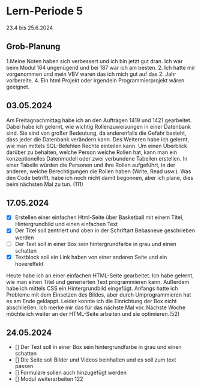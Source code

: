 # Lern-Periode 5

23.4 bis 25.6.2024

## Grob-Planung

1.Meine Noten haben sich verbessert und ich bin jetzt gut dran. Ich war beim Modul 164 ungenügend und bei 187 war ich am besten. 
2. Ich hatte mir vorgenommen und mein VBV waren das ich mich gut auf das 2. Jahr vorbereite.
4. Ein html Projekt oder irgendein Programmierprojekt wären geeignet.

## 03.05.2024

Am Freitagnachmittag habe ich an den Aufträgen 1419 und 1421 gearbeitet. Dabei habe ich gelernt, wie wichtig Rollenzuweisungen in einer Datenbank sind. Sie sind von großer Bedeutung, da anderenfalls die Gefahr besteht, dass jeder die Datenbank verändern kann. Des Weiteren habe ich gelernt, wie man mittels SQL-Befehlen Rechte einteilen kann. Um einen Überblick darüber zu behalten, welche Person welche Rollen hat, kann man ein konzeptionelles Datenmodell oder zwei verbundene Tabellen erstellen. In einer Tabelle würden die Personen und ihre Rollen aufgeführt, in der anderen, welche Berechtigungen die Rollen haben (Write, Read usw.). Was den Code betrifft, habe ich noch nicht damit begonnen, aber ich plane, dies beim nächsten Mal zu tun. (111)

 

## 17.05.2024

- [x] Erstellen einer einfachen Html-Seite über Basketball mit einem Titel, Hintergrundbild und einen einfachen Text
- [x] Der Titel soll zentriert und oben in der Schriftart Bebasneue geschrieben werden
- [ ] Der Text soll in einer Box sein hintergrundfarbe in grau und einen schatten
- [x] Textblock soll ein Link haben von einer anderen Seite und ein hovereffekt

Heute habe ich an einer einfachen HTML-Seite gearbeitet. Ich habe gelernt, wie man einen Titel und generierten Text programmieren kann. Außerdem habe ich mittels CSS ein Hintergrundbild eingefügt. Anfangs hatte ich Probleme mit dem Einsetzen des Bildes, aber durch Umprogrammieren hat es am Ende geklappt. Leider konnte ich die Einrichtung der Box nicht abschließen. Ich merke mir das für das nächste Mal vor. Nächste Woche möchte ich weiter an der HTML-Seite arbeiten und sie optimieren.(52)

## 24.05.2024

- [] Der Text soll in einer Box sein hintergrundfarbe in grau und einen schatten
- [] Die Seite soll Bilder und Videos beinhalten und es soll zum text passen
- [] Formulare sollen auch hinzugefügt werden
- [] Modul weiterarbeiten 122



